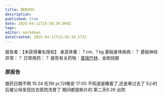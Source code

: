 ```yaml
---
title: 报告055
description: 
published: true
date: 2025-04-11T15:58:39.009Z
tags: 
editor: markdown
dateCreated: 2025-04-11T15:58:34.573Z
---
```


﻿报告者：【未获得署名授权】
身高体重：？cm, ？kg
基础身体疾病：？
基础神经异常：？
日常用药：？
报告有关药物：[普瑞巴林](/PR80/)、金刚烷胺

### 原报告
服药日期不明
15:24 吃16t pr,12t晚安
17:00 不知道是睡着了,还是晕过去了
5小时后被父母发现拉去医院洗胃了
期间都是断片的
第二天6:26 出院
